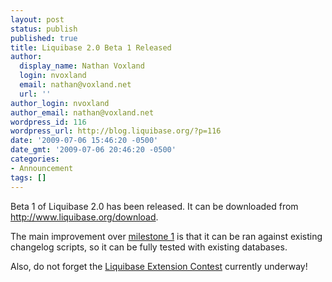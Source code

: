 ```yaml
---
layout: post
status: publish
published: true
title: Liquibase 2.0 Beta 1 Released
author:
  display_name: Nathan Voxland
  login: nvoxland
  email: nathan@voxland.net
  url: ''
author_login: nvoxland
author_email: nathan@voxland.net
wordpress_id: 116
wordpress_url: http://blog.liquibase.org/?p=116
date: '2009-07-06 15:46:20 -0500'
date_gmt: '2009-07-06 20:46:20 -0500'
categories:
- Announcement
tags: []
---
```



Beta 1 of Liquibase 2.0 has been released. It can be downloaded from <a href="http://www.liquibase.org/download">http://www.liquibase.org/download</a>.


The main improvement over <a href="http://blog.liquibase.org/2009/06/liquibase-20-milestone-1-released.html">milestone 1</a> is that it can be ran against existing changelog scripts, so it can be fully tested with existing databases.


Also, do not forget the <a href="http://blog.liquibase.org/2009/06/liquibase-extension-contest-2009-now-underway.html">Liquibase Extension Contest</a> currently underway!
